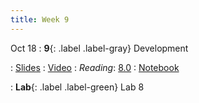 ```yaml
---
title: Week 9
---
```


Oct 18
: **9**{: .label .label-gray} Development

: [Slides](https://docs.google.com/presentation/d/1MTIumSSwkWaTgY_nm5WNHv7bzBke2_KIrWtaIGQ1lLY/edit?usp=sharing)
: [Video](https://kaltura.berkeley.edu/media/DATA%2088E%2C%20LEC%20001%20(Fall%202023)/1_b7oxepch)
: *Reading*: [8.0](https://data-88e.github.io/textbook/content/08-development/index.html)
: [Notebook](https://datahub.berkeley.edu/hub/user-redirect/git-pull?repo=https%3A%2F%2Fgithub.com%2Fdata-88e%2Ffa23-materials&urlpath=tree%2Ffa23-materials%2F)

: **Lab**{: .label .label-green} Lab 8
